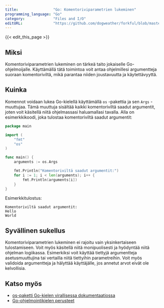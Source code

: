 ```yaml
---
title:                "Go: Komentoriviparametrien lukeminen"
programming_language: "Go"
category:             "Files and I/O"
editURL:              "https://github.com/dogweather/forkful/blob/master/content/fi/go/reading-command-line-arguments.md"
---
```


{{< edit_this_page >}}

## Miksi
Komentoriviparametrien lukeminen on tärkeä taito jokaiselle Go-ohjelmoijalle. Käyttämällä tätä toimintoa voit antaa ohjelmillesi argumentteja suoraan komentoriviltä, mikä parantaa niiden joustavuutta ja käytettävyyttä.

## Kuinka
Komennot voidaan lukea Go-kielellä käyttämällä `os` -pakettia ja sen `Args` -muuttujaa. Tämä muuttuja sisältää kaikki komentoriviltä saadut argumentit, joten voit käsitellä niitä ohjelmassasi haluamallasi tavalla. Alla on esimerkkikoodi, joka tulostaa komentoriviltä saadut argumentit:

```Go
package main

import (
    "fmt"
    "os"
)

func main() {
    arguments := os.Args

    fmt.Println("Komentoriviltä saadut argumentit:")
    for i := 1; i < len(arguments); i++ {
        fmt.Println(arguments[i])
    }
}
```
Esimerkkitulostus:
```
Komentoriviltä saadut argumentit:
Hello
World
```

## Syvällinen sukellus
Komentoriviparametrien lukeminen ei rajoitu vain yksinkertaiseen tulostamiseen. Voit myös käsitellä niitä monipuolisesti ja hyödyntää niitä ohjelman logiikassa. Esimerkiksi voit käyttää tiettyjä argumentteja asetusmuuttujina tai vertailla niitä tiettyihin parametreihin. Voit myös validoida argumentteja ja hälyttää käyttäjälle, jos annetut arvot eivät ole kelvollisia.

## Katso myös
- [os-paketti Go-kielen virallisessa dokumentaatiossa](https://golang.org/pkg/os/)
- [Go-ohjelmointikielen perusteet](https://www.golang-book.com/books/intro)